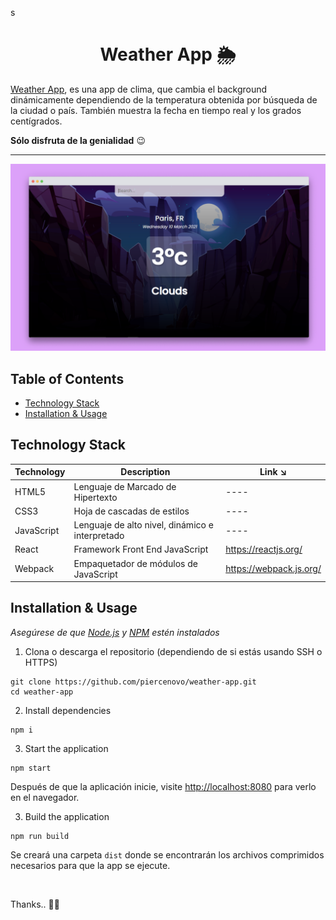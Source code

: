 
s
<h1 align="center"> Weather App 🌦️ </h1>

[Weather App](), es una app de clima, que cambia el background dinámicamente dependiendo de la temperatura obtenida por búsqueda de la ciudad o país. También muestra la fecha en tiempo real y los grados centígrados.

**Sólo disfruta de la genialidad** 😉


<hr>

<div align="center">

<img alt="weather-app" src="./src/assets/weather-app-screen.png"> </img>

</div>

## Table of Contents

- [Technology Stack](#technology-stack)
- [Installation & Usage](#installation-&-usage)

## Technology Stack

| Technology          | Description                                       | Link ↘️                            |
| --------------------| -----------------------------------------------   | ----------------------------------- |
| HTML5               | Lenguaje de Marcado de Hipertexto                 | ----                                |
| CSS3                | Hoja de cascadas de estilos                       | ----                                |
| JavaScript          | Lenguaje de alto nivel, dinámico e interpretado   | ----                                |
| React               | Framework Front End JavaScript                    | https://reactjs.org/                |
| Webpack             | Empaquetador de módulos de JavaScript             | https://webpack.js.org/             |



## Installation & Usage


_Asegúrese de que [Node.js](https://nodejs.org/en/) y [NPM](https://www.npmjs.com/) estén instalados_


1. Clona o descarga el repositorio (dependiendo de si estás usando SSH o HTTPS)

```
git clone https://github.com/piercenovo/weather-app.git
cd weather-app
```

2. Install dependencies

```
npm i
```

3. Start the application

```
npm start
```

Después de que la aplicación inicie, visite [http://localhost:8080](http://localhost:8080) para verlo en el navegador.

3. Build the application

```
npm run build
```
Se creará una carpeta `dist` donde se encontrarán los archivos comprimidos necesarios para que la app se ejecute.

<br />

Thanks.. 🚀✨
